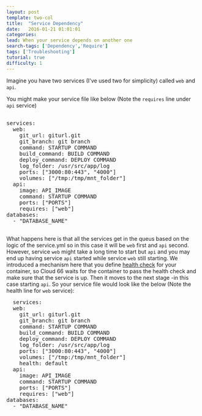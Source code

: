 ```yaml
---
layout: post
template: two-col
title:  "Service Dependency"
date:   2016-01-21 01:01:01
categories:
lead: When your service depends on another one
search-tags: ['Dependency','Require']
tags: ['Troubleshooting']
tutorial: true
difficulty: 1
---
```


Imagine you have two services (I've used two for simplicity) called `web` and `api`.

You might make your service file like below (Note the `requires` line under `api` service)

<pre class="prettyprint">

services:
  web:
    git_url: giturl.git
    git_branch: git branch   
    command: STARTUP COMMAND               
    build_command: BUILD COMMAND        
    deploy_command: DEPLOY COMMAND       
    log_folder: /usr/src/app/log          
    ports: ["3000:80:443", "4000"]        
    volumes: ["/tmp:/tmp/mnt_folder"]     
  api:
    image: API_IMAGE              
    command: STARTUP COMMAND                 
    ports: ["PORTS"]                  
    requires: ["web"]                     
databases:
  - "DATABASE_NAME"
  </pre>

  What happens here is that all the services get in the queus based on the logic of the service.yml so in this case it will be `web` first and `api` second. However, service `web` might take a long time to start but `api` and you may end up having service `api` started while service `web` still starting. We introduced a mechanism here that you define [health check](http://help.cloud66.com/managing-your-stack/service-life-cycle-management#health) for your container, so Cloud 66 waits for the container to pass the health check and make sure that the service is up. Then it moves to the next stage -in this case starting `api`. So your service file would look like the below (Note the health line for `web` service):

<pre class="prettyprint">
  services:
  web:
    git_url: giturl.git
    git_branch: git branch   
    command: STARTUP COMMAND               
    build_command: BUILD COMMAND        
    deploy_command: DEPLOY COMMAND       
    log_folder: /usr/src/app/log          
    ports: ["3000:80:443", "4000"]        
    volumes: ["/tmp:/tmp/mnt_folder"]     
    health: default
  api:
    image: API_IMAGE              
    command: STARTUP COMMAND                 
    ports: ["PORTS"]                  
    requires: ["web"]                     
databases:
  - "DATABASE_NAME"
   </pre>